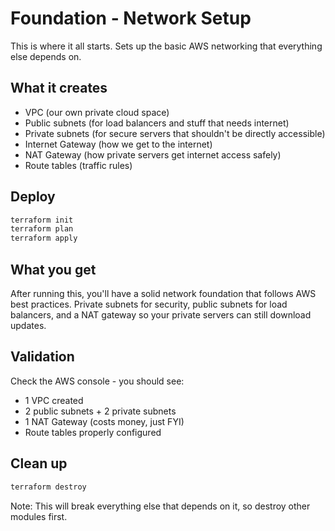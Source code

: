 # Foundation - Network Setup

This is where it all starts. Sets up the basic AWS networking that everything else depends on.

## What it creates

- VPC (our own private cloud space)
- Public subnets (for load balancers and stuff that needs internet)
- Private subnets (for secure servers that shouldn't be directly accessible)
- Internet Gateway (how we get to the internet)
- NAT Gateway (how private servers get internet access safely)
- Route tables (traffic rules)

## Deploy

```bash
terraform init
terraform plan
terraform apply
```

## What you get

After running this, you'll have a solid network foundation that follows AWS best practices. Private subnets for security, public subnets for load balancers, and a NAT gateway so your private servers can still download updates.

## Validation

Check the AWS console - you should see:
- 1 VPC created
- 2 public subnets + 2 private subnets
- 1 NAT Gateway (costs money, just FYI)
- Route tables properly configured

## Clean up

```bash
terraform destroy
```

Note: This will break everything else that depends on it, so destroy other modules first.
